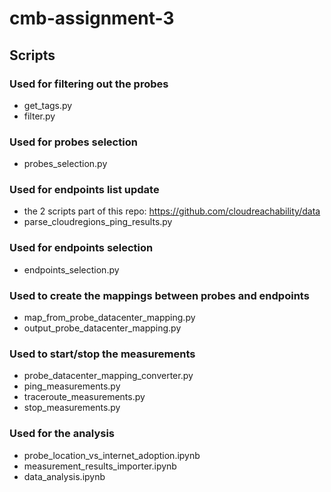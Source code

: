 # cmb-assignment-3

## Scripts

### Used for filtering out the probes

- get_tags.py
- filter.py

### Used for probes selection

- probes_selection.py

### Used for endpoints list update

- the 2 scripts part of this repo:
    https://github.com/cloudreachability/data
- parse_cloudregions_ping_results.py

### Used for endpoints selection

- endpoints_selection.py

### Used to create the mappings between probes and endpoints

- map_from_probe_datacenter_mapping.py
- output_probe_datacenter_mapping.py

### Used to start/stop the measurements

- probe_datacenter_mapping_converter.py
- ping_measurements.py
- traceroute_measurements.py
- stop_measurements.py

### Used for the analysis

- probe_location_vs_internet_adoption.ipynb
- measurement_results_importer.ipynb
- data_analysis.ipynb
